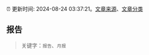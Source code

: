 :alarm_clock: 更新时间: 2024-08-24 03:37:21。[文章来源](/README.md)、[文章分类](/TAGS.md)

## 报告


> 关键字：`报告`、`月报`



